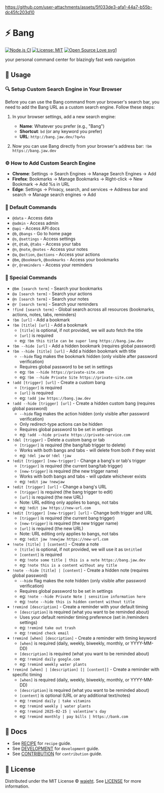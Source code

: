 https://github.com/user-attachments/assets/5f033de3-afa1-44a7-b55b-dc45fc203d10

# ⚡️ Bang

[![Node.js CI](https://github.com/wajeht/bang/actions/workflows/ci.yml/badge.svg?branch=main)](https://github.com/wajeht/bang/actions/workflows/ci.yml)
[![License: MIT](https://img.shields.io/badge/License-MIT-blue.svg)](https://opensource.org/licenses/MIT)
[![Open Source Love svg1](https://badges.frapsoft.com/os/v1/open-source.svg?v=103)](https://github.com/wajeht/bang)

your personal command center for blazingly fast web navigation

## 📖 Usage

<!-- starts -->

### 🔍 Setup Custom Search Engine in Your Browser

Before you can use the Bang command from your browser's search bar, you need to add the Bang URL as a custom search engine. Follow these steps:

1. In your browser settings, add a new search engine:
    - **Name**: Whatever you prefer (e.g., "Bang")
    - **Shortcut**: `bd` (or any keyword you prefer)
    - **URL**: `http://bang.jaw.dev/?q=%s`

2. Now you can use Bang directly from your browser's address bar:
   `!bm https://bang.jaw.dev`

### ⚙️ How to Add Custom Search Engine

- **Chrome**: Settings → Search Engines → Manage Search Engines → Add
- **Firefox**: Bookmarks → Manage Bookmarks → Right-click → New Bookmark → Add %s in URL
- **Edge**: Settings → Privacy, search, and services → Address bar and search → Manage search engines → Add

### 🎯 Default Commands

- `@data` - Access data
- `@admin` - Access admin
- `@api` - Access API docs
- `@b`, `@bangs` - Go to home page
- `@s`, `@settings` - Access settings
- `@t`, `@tab`, `@tabs` - Access your tabs
- `@n`, `@note`, `@notes` - Access your notes
- `@a`, `@action`, `@actions` - Access your actions
- `@bm`, `@bookmark`, `@bookmarks` - Access your bookmarks
- `@r`, `@reminders` - Access your reminders

### 🎨 Special Commands

- `@bm [search term]` - Search your bookmarks
- `@a [search term]` - Search your actions
- `@n [search term]` - Search your notes
- `@r [search term]` - Search your reminders
- `!find [search term]` - Global search across all resources (bookmarks, actions, notes, tabs, reminders)
- `!bm [url]` - Add a bookmark
- `!bm [title] [url]` - Add a bookmark
    - `[title]` is optional, if not provided, we will auto fetch the title
    - `[url]` is required
    - eg: `!bm this title can be super long https://bang.jaw.dev`
- `!bm --hide [url]` - Add a hidden bookmark (requires global password)
- `!bm --hide [title] [url]` - Add a hidden bookmark with title
    - `--hide` flag makes the bookmark hidden (only visible after password verification)
    - Requires global password to be set in settings
    - eg: `!bm --hide https://private-site.com`
    - eg: `!bm --hide Private Site https://private-site.com`
- `!add [trigger] [url]` - Create a custom bang
    - `[trigger]` is required
    - `[url]` is required
    - eg: `!add jaw https://bang.jaw.dev`
- `!add --hide [trigger] [url]` - Create a hidden custom bang (requires global password)
    - `--hide` flag makes the action hidden (only visible after password verification)
    - Only redirect-type actions can be hidden
    - Requires global password to be set in settings
    - eg: `!add --hide private https://private-service.com`
- `!del [trigger]` - Delete a custom bang or tab
    - `[trigger]` is required (the bang/tab trigger to delete)
    - Works with both bangs and tabs - will delete from both if they exist
    - eg: `!del jaw` or `!del !jaw`
- `!edit [trigger] [new-trigger]` - Change a bang's or tab's trigger
    - `[trigger]` is required (the current bang/tab trigger)
    - `[new-trigger]` is required (the new trigger name)
    - Works with both bangs and tabs - will update whichever exists
    - eg: `!edit jaw !newjaw`
- `!edit [trigger] [url]` - Change a bang's URL
    - `[trigger]` is required (the bang trigger to edit)
    - `[url]` is required (the new URL)
    - Note: URL editing only applies to bangs, not tabs
    - eg: `!edit jaw https://new-url.com`
- `!edit [trigger] [new-trigger] [url]` - Change both trigger and URL
    - `[trigger]` is required (the current bang trigger)
    - `[new-trigger]` is required (the new trigger name)
    - `[url]` is required (the new URL)
    - Note: URL editing only applies to bangs, not tabs
    - eg: `!edit jaw !newjaw https://new-url.com`
- `!note [title] | [content]` - Create a note
    - `[title]` is optional, if not provided, we will use it as `Untitled`
    - `[content]` is required
    - eg: `!note some title | this is a note https://bang.jaw.dev`
    - eg: `!note this is a content without any title`
- `!note --hide [title] | [content]` - Create a hidden note (requires global password)
    - `--hide` flag makes the note hidden (only visible after password verification)
    - Requires global password to be set in settings
    - eg: `!note --hide Private Note | sensitive information here`
    - eg: `!note --hide this is hidden content without title`
- `!remind [description]` - Create a reminder with your default timing
    - `[description]` is required (what you want to be reminded about)
    - Uses your default reminder timing preference (set in /reminders settings)
    - eg: `!remind take out trash`
    - eg: `!remind check email`
- `!remind [when] [description]` - Create a reminder with timing keyword
    - `[when]` is required (daily, weekly, biweekly, monthly, or YYYY-MM-DD)
    - `[description]` is required (what you want to be reminded about)
    - eg: `!remind daily google.com`
    - eg: `!remind weekly water plants`
- `!remind [when] | [description] [| [content]]` - Create a reminder with specific timing
    - `[when]` is required (daily, weekly, biweekly, monthly, or YYYY-MM-DD)
    - `[description]` is required (what you want to be reminded about)
    - `[content]` is optional (URL or any additional text/notes)
    - eg: `!remind daily | take vitamins`
    - eg: `!remind weekly | water plants`
    - eg: `!remind 2025-02-15 | valentine's day`
    - eg: `!remind monthly | pay bills | https://bank.com`

<!-- ends -->

## 📑 Docs

- See [RECIPE](./docs/recipe.md) for `recipe` guide.
- See [DEVELOPMENT](./docs/development.md) for `development` guide.
- See [CONTRIBUTION](./docs/contribution.md) for `contribution` guide.

## 📜 License

Distributed under the MIT License © [wajeht](https://github.com/wajeht). See [LICENSE](./LICENSE) for more information.
